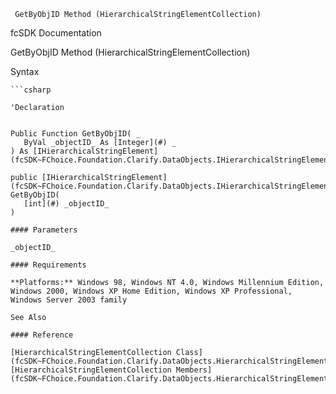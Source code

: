 ﻿     GetByObjID Method (HierarchicalStringElementCollection)                                                   

fcSDK Documentation

GetByObjID Method (HierarchicalStringElementCollection)

Syntax

```vbnet
```csharp

'Declaration
 

Public Function GetByObjID( _
   ByVal _objectID_ As [Integer](#) _
) As [IHierarchicalStringElement](fcSDK~FChoice.Foundation.Clarify.DataObjects.IHierarchicalStringElement.md)

public [IHierarchicalStringElement](fcSDK~FChoice.Foundation.Clarify.DataObjects.IHierarchicalStringElement.md) GetByObjID( 
   [int](#) _objectID_
)

#### Parameters

_objectID_

#### Requirements

**Platforms:** Windows 98, Windows NT 4.0, Windows Millennium Edition, Windows 2000, Windows XP Home Edition, Windows XP Professional, Windows Server 2003 family

See Also

#### Reference

[HierarchicalStringElementCollection Class](fcSDK~FChoice.Foundation.Clarify.DataObjects.HierarchicalStringElementCollection.md)  
[HierarchicalStringElementCollection Members](fcSDK~FChoice.Foundation.Clarify.DataObjects.HierarchicalStringElementCollection_members.md)